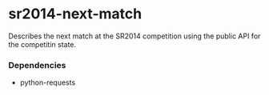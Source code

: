 sr2014-next-match
=================

Describes the next match at the SR2014 competition using the
public API for the competitin state.

### Dependencies
* python-requests
